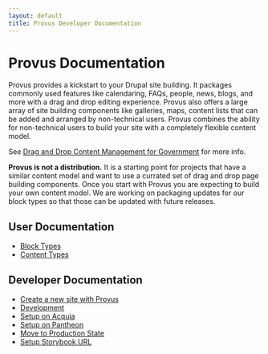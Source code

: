 ```yaml
---
layout: default
title: Provus Developer Documentation
---
```


# Provus Documentation

Provus provides a kickstart to your Drupal site building. It packages commonly used features like calendaring, FAQs, people, news, blogs, and more with a drag and drop editing experience. Provus also offers a large array of site building components like galleries, maps, content lists that can be added and arranged by non-technical users. Provus combines the ability for non-technical users to build your site with a completely flexible content model.

See [Drag and Drop Content Management for Government](https://www.drupalgovcon.org/2020/program/sessions/drag-drop-content-management-government-websites) for more info.

**Provus is not a distribution.** It is a starting point for projects that have a similar content model and want to use a currated set of drag and drop page building components. Once you start with Provus you are expecting to build your own content model. We are working on packaging updates for our block types so that those can be updated with future releases.

## User Documentation

* [Block Types](block-types.md)
* [Content Types](content-types.md)

## Developer Documentation

* [Create a new site with Provus](create-new-site.md)
* [Development](development.md)
* [Setup on Acquia](setup-on-acquia.md)
* [Setup on Pantheon](setup-on-pantheon.md)
* [Move to Production State](move-to-production-state.md)
* [Setup Storybook URL](storybook.md)

